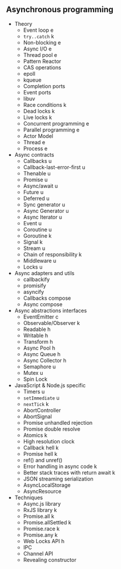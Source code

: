 ## Asynchronous programming

- Theory
  - Event loop e
  - `try..catch` k
  - Non-blocking e
  - Async I/O e
  - Thread pool e
  - Pattern Reactor
  - CAS operations
  - epoll
  - kqueue
  - Completion ports
  - Event ports
  - libuv
  - Race conditions k
  - Dead locks k
  - Live locks k
  - Concurrent programming e
  - Parallel programming e
  - Actor Model
  - Thread e
  - Process e
- Async contracts
  - Callbacks u
  - Callback-last-error-first u
  - Thenable u
  - Promise u
  - Async/await u
  - Future u
  - Deferred u
  - Sync generator u
  - Async Generator u
  - Async Iterator u
  - Event u
  - Coroutine u
  - Goroutine k
  - Signal k
  - Stream u
  - Chain of responsibility k
  - Middleware u
  - Locks u
- Async adapters and utils
  - callbackify
  - promisify
  - asyncify
  - Callbacks compose
  - Async compose
- Async abstractions interfaces
  - EventEmitter c
  - Observable/Observer k
  - Readable h
  - Writable h
  - Transform h
  - Async Pool h
  - Async Queue h
  - Async Collector h
  - Semaphore u
  - Mutex u
  - Spin Lock
- JavaScript & Node.js specific
  - Timers u
  - `setImmediate` u
  - `nextTick` k
  - AbortController
  - AbortSignal
  - Promise unhandled rejection
  - Promise double resolve
  - Atomics k
  - High resolution clock
  - Callback hell k
  - Promise hell k
  - ref() and unref()
  - Error handling in async code k
  - Better stack traces with return await k
  - JSON streaming serialization
  - AsyncLocalStorage
  - AsyncResource
- Techniques
  - Async.js library
  - RxJS library k
  - Promise.all k
  - Promise.allSettled k
  - Promise.race k
  - Promise.any k
  - Web Locks API h
  - IPC
  - Channel API
  - Revealing constructor
